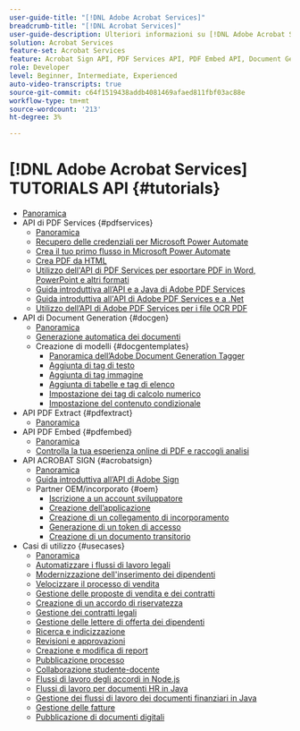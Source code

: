 ```yaml
---
user-guide-title: "[!DNL Adobe Acrobat Services]"
breadcrumb-title: "[!DNL Acrobat Services]"
user-guide-description: Ulteriori informazioni su [!DNL Adobe Acrobat Services]
solution: Acrobat Services
feature-set: Acrobat Services
feature: Acrobat Sign API, PDF Services API, PDF Embed API, Document Generation API
role: Developer
level: Beginner, Intermediate, Experienced
auto-video-transcripts: true
source-git-commit: c64f1519438addb4081469afaed811fbf03ac88e
workflow-type: tm+mt
source-wordcount: '213'
ht-degree: 3%

---
```



# [!DNL Adobe Acrobat Services] TUTORIALS API {#tutorials}

+ [Panoramica](overview.md)
+ API di PDF Services {#pdfservices}
   + [Panoramica](pdfservices/overview-pdfservices.md)
   + [Recupero delle credenziali per Microsoft Power Automate](pdfservices/getting-credentials-power-automate.md)
   + [Crea il tuo primo flusso in Microsoft Power Automate](pdfservices/create-workflow-power-automate.md)
   + [Crea PDF da HTML](pdfservices/createpdffromhtml.md)
   + [Utilizzo dell&#39;API di PDF Services per esportare PDF in Word, PowerPoint e altri formati](pdfservices/exportpdf.md)
   + [Guida introduttiva all’API e a Java di Adobe PDF Services](pdfservices/gettingstartedjava.md)
   + [Guida introduttiva all&#39;API di Adobe PDF Services e a .Net](pdfservices/gettingstartednet.md)
   + [Utilizzo dell’API di Adobe PDF Services per i file OCR PDF](pdfservices/ocr.md)
+ API di Document Generation {#docgen}
   + [Panoramica](docgen/overview-docgen.md)
   + [Generazione automatica dei documenti](docgen/automate-doc-gen.md)
   + Creazione di modelli {#docgentemplates}
      + [Panoramica dell’Adobe Document Generation Tagger](docgen/taggeroverview.md)
      + [Aggiunta di tag di testo](docgen/taggeraddtexttags.md)
      + [Aggiunta di tag immagine](docgen/taggeraddimagetags.md)
      + [Aggiunta di tabelle e tag di elenco](docgen/taggertables.md)
      + [Impostazione dei tag di calcolo numerico](docgen/taggercalculations.md)
      + [Impostazione del contenuto condizionale](docgen/taggerconditional.md)
+ API PDF Extract {#pdfextract}
   + [Panoramica](pdfextract/overview-extract.md)
+ API PDF Embed {#pdfembed}
   + [Panoramica](pdfembed/overview-embed.md)
   + [Controlla la tua esperienza online di PDF e raccogli analisi](pdfembed/controlpdfexperience.md)
+ API ACROBAT SIGN {#acrobatsign}
   + [Panoramica](acrobatsign/overview-sign.md)
   + [Guida introduttiva all’API di Adobe Sign](acrobatsign/signapi.md)
   + Partner OEM/incorporato {#oem}
      + [Iscrizione a un account sviluppatore](acrobatsign/sign-up-developer-account.md)
      + [Creazione dell’applicazione](acrobatsign/creating-your-application.md)
      + [Creazione di un collegamento di incorporamento](acrobatsign/creating-an-embed-link.md)
      + [Generazione di un token di accesso](acrobatsign/generating-an-access-token.md)
      + [Creazione di un documento transitorio](acrobatsign/creating-a-transient-document.md)
+ Casi di utilizzo {#usecases}
   + [Panoramica](usecases/overview-usecases.md)
   + [Automatizzare i flussi di lavoro legali](usecases/automatelegalworkflows.md)
   + [Modernizzazione dell&#39;inserimento dei dipendenti](usecases/employeeonboarding.md)
   + [Velocizzare il processo di vendita](usecases/acceleratesales.md)
   + [Gestione delle proposte di vendita e dei contratti](usecases/sales.md)
   + [Creazione di un accordo di riservatezza](usecases/nda.md)
   + [Gestione dei contratti legali](usecases/legal.md)
   + [Gestione delle lettere di offerta dei dipendenti](usecases/offer.md)
   + [Ricerca e indicizzazione](usecases/searching.md)
   + [Revisioni e approvazioni](usecases/reviews.md)
   + [Creazione e modifica di report](usecases/reportcreation.md)
   + [Pubblicazione processo](usecases/jobposting.md)
   + [Collaborazione studente-docente](usecases/educationcollab.md)
   + [Flussi di lavoro degli accordi in Node.js](usecases/AgreementWorkflowsNodejs.md)
   + [Flussi di lavoro per documenti HR in Java](usecases/HRAgreementWorkflowsJava.md)
   + [Gestione dei flussi di lavoro dei documenti finanziari in Java](usecases/FinanceWorkflowsJava.md)
   + [Gestione delle fatture](usecases/invoices.md)
   + [Pubblicazione di documenti digitali](usecases/ddppdfembedapi.md)

